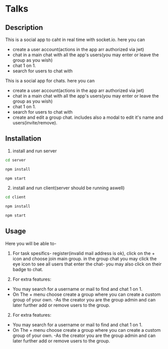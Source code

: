 # Talks

## Description


This is a social app to caht in real time with socket.io. here you can

- create a user account(actions in the app arr authorized via jwt)
- chat in a main chat with all the app's users(you may enter or leave the group as you wish)
- chat 1 on 1.
- search for users to chat with

This is a social app for chats. here you can
- create a user account(actions in the app arr authorized via jwt)
- chat in a main chat with all the app's users(you may enter or leave the group as you wish)
- chat 1 on 1.
- search for users to chat with 
- create and edit a group chat. includes also a modal to edit it's name and users(invite/remove).

## Installation

1. install and run server


```bash
cd server
```

```bash
npm install
```

```bash
npm start
```


2. install and run client(server should be running aswell)
```bash
cd client
```
```bash
npm install
```

```bash
npm start
```

## Usage

Here you will be able to-

1. For task spesifics- register(invalid mail address is ok), click on the + icon and choose join main group. in the group chat you may click the eye icon to see all users that enter the chat- you may also click on their badge to chat.


2. For extra features:

- You may search for a username or mail to find and chat 1 on 1.
- On The + menu choose create a group where you can create a custom group of your own.
  -As the creator you are the group admin and can later further add or remove users to the group.

2. For extra  features: 
- You may search for a username or mail to find and chat 1 on 1.
- On The + menu choose create a group where you can create a custom group of your own. 
-As the creator you are the group admin and can later further add or remove users to the group.

